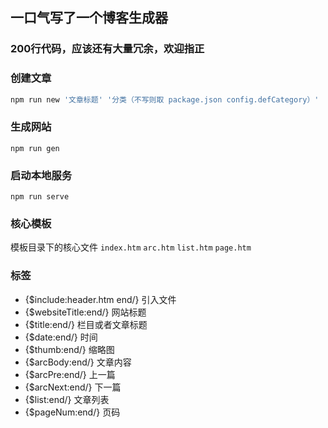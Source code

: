 ## 一口气写了一个博客生成器
### 200行代码，应该还有大量冗余，欢迎指正

### 创建文章
```bash
npm run new '文章标题' '分类（不写则取 package.json config.defCategory）'
```

### 生成网站
```
npm run gen
```

### 启动本地服务
```
npm run serve
```

### 核心模板
模板目录下的核心文件 `index.htm` `arc.htm` `list.htm` `page.htm` 

### 标签
- {$include:header.htm end/}  引入文件
- {$websiteTitle:end/}  网站标题
- {$title:end/}  栏目或者文章标题
- {$date:end/}  时间
- {$thumb:end/} 缩略图
- {$arcBody:end/} 文章内容
- {$arcPre:end/}  上一篇
- {$arcNext:end/} 下一篇
- {$list:end/}  文章列表
- {$pageNum:end/} 页码
